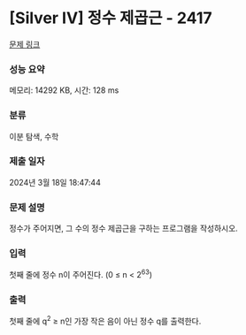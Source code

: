 # [Silver IV] 정수 제곱근 - 2417 

[문제 링크](https://www.acmicpc.net/problem/2417) 

### 성능 요약

메모리: 14292 KB, 시간: 128 ms

### 분류

이분 탐색, 수학

### 제출 일자

2024년 3월 18일 18:47:44

### 문제 설명

<p>정수가 주어지면, 그 수의 정수 제곱근을 구하는 프로그램을 작성하시오.</p>

### 입력 

 <p>첫째 줄에 정수 n이 주어진다. (0 ≤ n < 2<sup>63</sup>)</p>

### 출력 

 <p>첫째 줄에 q<sup>2</sup> ≥ n인 가장 작은 음이 아닌 정수 q를 출력한다.</p>

